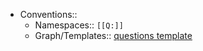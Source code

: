 - Conventions::
    - Namespaces:: `[[Q:]]`
    - Graph/Templates:: [questions template](((HBqwZEBCv)))

